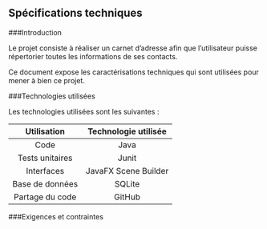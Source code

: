 ## Spécifications techniques

###Introduction

Le projet consiste à réaliser un carnet d’adresse afin que l’utilisateur puisse répertorier toutes les informations de ses contacts.  

Ce document expose les caractérisations techniques qui sont utilisées pour mener à bien ce projet.

###Technologies utilisées
 
Les technologies utilisées sont les suivantes :  

| Utilisation        | Technologie utilisée       |
| :-------------:    |:-------------:   |
| Code    | Java  |
| Tests unitaires    | Junit |
| Interfaces    | JavaFX Scene Builder  |
| Base de données    | SQLite  |
| Partage du code    | GitHub  |


###Exigences et contraintes

